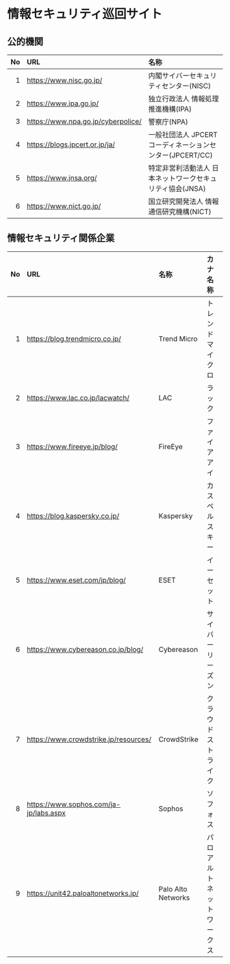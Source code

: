 # 情報セキュリティ巡回サイト

## 公的機関
|No|URL|名称|
|--:|:--|:--|
|  1|https://www.nisc.go.jp/               |内閣サイバーセキュリティセンター(NISC)                   |
|  2|https://www.ipa.go.jp/                |独立行政法人 情報処理推進機構(IPA)                       |
|  3|https://www.npa.go.jp/cyberpolice/    |警察庁(NPA)                                              |
|  4|https://blogs.jpcert.or.jp/ja/        |一般社団法人 JPCERT コーディネーションセンター(JPCERT/CC)|
|  5|https://www.jnsa.org/                 |特定非営利活動法人 日本ネットワークセキュリティ協会(JNSA)|
|  6|https://www.nict.go.jp/               |国立研究開発法人 情報通信研究機構(NICT)                  |

## 情報セキュリティ関係企業
|No|URL|名称|カナ名称
|--:|:--|:--|:--|
|  1|https://blog.trendmicro.co.jp/        |Trend Micro       |トレンドマイクロ        |
|  2|https://www.lac.co.jp/lacwatch/       |LAC               |ラック                  |
|  3|https://www.fireeye.jp/blog/          |FireEye           |ファイアアイ            |
|  4|https://blog.kaspersky.co.jp/         |Kaspersky         |カスペルスキー          |
|  5|https://www.eset.com/jp/blog/         |ESET              |イーセット              |
|  6|https://www.cybereason.co.jp/blog/    |Cybereason        |サイバーリーズン        |
|  7|https://www.crowdstrike.jp/resources/ |CrowdStrike       |クラウドストライク      |
|  8|https://www.sophos.com/ja-jp/labs.aspx|Sophos            |ソフォス                |
|  9|https://unit42.paloaltonetworks.jp/   |Palo Alto Networks|パロアルトネットワークス|

